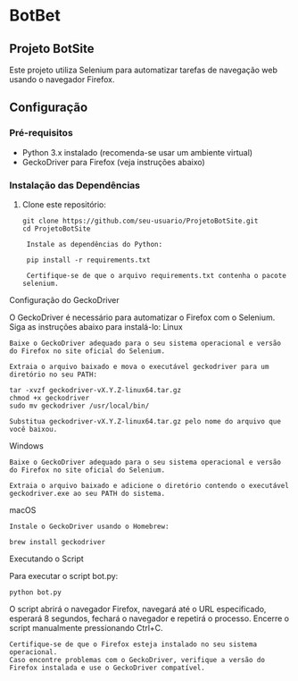 # BotBet

## Projeto BotSite

Este projeto utiliza Selenium para automatizar tarefas de navegação web usando o navegador Firefox.

## Configuração

### Pré-requisitos

- Python 3.x instalado (recomenda-se usar um ambiente virtual)
- GeckoDriver para Firefox (veja instruções abaixo)

### Instalação das Dependências

1. Clone este repositório:

   ```
   git clone https://github.com/seu-usuario/ProjetoBotSite.git
   cd ProjetoBotSite

    Instale as dependências do Python:

    pip install -r requirements.txt

    Certifique-se de que o arquivo requirements.txt contenha o pacote selenium.

Configuração do GeckoDriver

O GeckoDriver é necessário para automatizar o Firefox com o Selenium. Siga as instruções abaixo para instalá-lo:
Linux

    Baixe o GeckoDriver adequado para o seu sistema operacional e versão do Firefox no site oficial do Selenium.

    Extraia o arquivo baixado e mova o executável geckodriver para um diretório no seu PATH:

    tar -xvzf geckodriver-vX.Y.Z-linux64.tar.gz
    chmod +x geckodriver
    sudo mv geckodriver /usr/local/bin/

    Substitua geckodriver-vX.Y.Z-linux64.tar.gz pelo nome do arquivo que você baixou.

Windows

    Baixe o GeckoDriver adequado para o seu sistema operacional e versão do Firefox no site oficial do Selenium.

    Extraia o arquivo baixado e adicione o diretório contendo o executável geckodriver.exe ao seu PATH do sistema.

macOS

    Instale o GeckoDriver usando o Homebrew:
    
    brew install geckodriver

Executando o Script

Para executar o script bot.py:

```
python bot.py
```

O script abrirá o navegador Firefox, navegará até o URL especificado, esperará 8 segundos, fechará o navegador e repetirá o processo. Encerre o script manualmente pressionando Ctrl+C.

    Certifique-se de que o Firefox esteja instalado no seu sistema operacional.
    Caso encontre problemas com o GeckoDriver, verifique a versão do Firefox instalada e use o GeckoDriver compatível.

